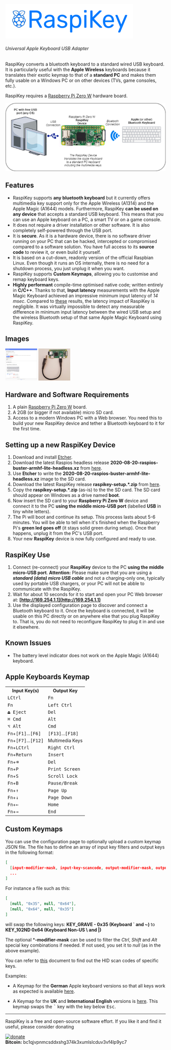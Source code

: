 ![raspikey-logo](images/raspikey-logo.png)
###### Universal Apple Keyboard USB Adapter

RaspiKey converts a bluetooth keyboard to a standard wired USB keyboard. It is particularly useful with the **Apple Wireless** keyboards because it translates their exotic keymap to that of a **standard PC** and makes them fully usable on a Windows PC or on other devices (TVs, game consoles, etc.).

RaspiKey requires a [Raspberry Pi Zero W](https://www.raspberrypi.org/products/raspberry-pi-zero-w/) hardware board.

![raspikey-diagram](images/raspikey-diagram.png)

Features
--------

* RaspiKey supports **any bluetooth keyboard** but it currently offers multimedia key support only for the Apple Wireless (A1314) and the Apple Magic (A1644) models. Furthermore, RaspiKey **can be used on any device** that accepts a standard USB keyboard. This means that you can use an Apple keyboard on a PC, a smart TV or on a game console.
* It does not require a driver installation or other software. It is also completely self-powered through the USB port.
* It is **secure**. As it is a hardware device, there is no software driver running on your PC that can be hacked, intercepted or compromised compared to a software solution. You have full access to its **source code** to review it, or even build it yourself.
* It is based on a cut-down, readonly version of the official Raspbian Linux. Even though it runs an OS internally, there is no need for a shutdown process, you just unplug it when you want.
* RaspiKey supports **Custom Keymaps**, allowing you to customise and remap keyboard keys.
* **Highly performant** compile-time optimised native code; written entirely in **C/C++**. Thanks to that, **Input latency** measurements with the Apple Magic Keyboard achieved an impressive minimum input latency of *14 msec*. Compared to [these](https://danluu.com/keyboard-latency/) results, the latency impact of RaspiKey is negligible. It was virtually impossible to detect any measurable difference in minimum input latency between the wired USB setup and the wireless Bluetooth setup of that same Apple Magic Keyboard using RaspiKey.

Images
------

<a href="images/shot1.png"><img width="100" height="100" src="images/shot1_tn.png" title="RaspiKey Dashboard"></a>
<a href="images/shot4.jpg"><img width="100" height="100" src="images/shot4_tn.jpg" title="RaspiKey Device with USB Attached"></a>


Hardware and Software Requirements
----------------------------------

1. A plain [Raspberry Pi Zero W](https://www.raspberrypi.org/products/raspberry-pi-zero-w/) board.
2. A 2GB (or bigger if not available) micro SD card.
3. Access to a modern Windows PC with a Web browser. You need this to build your new RaspiKey device and tether a Bluetooth keyboard to it for the first time.

Setting up a new RaspiKey Device
--------------------------------

1. Download and install [Etcher](https://etcher.io/).
2. Download the latest Raspios headless release **2020-08-20-raspios-buster-armhf-lite-headless.xz** from [here](https://github.com/samartzidis/RaspiKey/releases/tag/2020-08-20-raspios-buster-armhf-lite-headless).
3. Use **Etcher** to write the **2020-08-20-raspios-buster-armhf-lite-headless.xz** image to the SD card.
4. Download the latest RaspiKey release **raspikey-setup.*.zip** from [here](https://github.com/samartzidis/RaspiKey/releases).
5. Copy the **raspikey-setup.*.zip** (as-is) to the the SD card. The SD card should appear on Windows as a drive named **boot**.
6. Now insert the SD card to your **Raspberry Pi Zero W** device and connect it to the PC **using the middle micro-USB port** (labelled **USB** in tiny white letters).
7. The Pi will boot and continue its setup. This process lasts about 5-6 minutes. You will be able to tell when it's finished when the Raspberry Pi's **green led goes off** (it stays solid green during setup). Once that happens, unplug it from the PC's USB port.
8. Your new **RaspiKey** device is now fully configured and ready to use.

RaspiKey Use
------------

1. Connect (re-connect) your **RaspiKey** device to the PC **using the middle micro-USB port**. **Attention:** Please make sure that you are using a ***standard (data) micro USB cable*** and not a charging-only one, typically used by portable USB chargers, or your PC will not be abble to communicate with the RaspiKey.
2. Wait for about 10 seconds for it to start and open your PC Web browser at: **[http://169.254.1.1](http://169.254.1.1)**
3. Use the displayed configuration page to discover and connect a Bluetooth keyboard to it. Once the keyboard is connected, it will be usable on this PC directly or on anywhere else that you plug RaspiKey to. That is, you do not need to reconfigure RaspiKey to plug it in and use it elsewhere.


Known Issues
------------

*   The battery level indicator does not work on the Apple Magic (A1644) keyboard.

Apple Keyboards Keymap
----------------------

<table>
    <tr>
      <th>Input Key(s)</th>
      <th>Output Key</th>
    </tr>
    <tr>
      <td><kbd>LCtrl</kbd></td><td><kbd>Fn</kbd></td>
    </tr>
    <tr>
      <td><kbd>Fn</kbd></td><td><kbd>Left Ctrl</kbd></td>
    </tr>
    <tr>
      <td><kbd>⏏︎ Eject</kbd></td><td><kbd>Del</kbd></td>
    </tr>    
    <tr>
      <td><kbd>⌘ Cmd</kbd></td><td><kbd>Alt</kbd></td>
    </tr>    
    <tr>
      <td><kbd>⌥ Alt</kbd></td><td><kbd>Cmd</kbd></td>
    </tr>       
    <tr>
      <td><kbd>Fn</kbd>+<kbd>[F1]</kbd>...<kbd>[F6]</kbd></td><td><kbd>[F13]</kbd>...<kbd>[F18]</kbd></td>
    </tr>
    <tr>
      <td><kbd>Fn</kbd>+<kbd>[F7]</kbd>...<kbd>[F12]</kbd></td><td>Multimedia Keys</kbd></td>
    </tr>
    <tr>
      <td><kbd>Fn</kbd>+<kbd>LCtrl</kbd></td><td><kbd>Right Ctrl</kbd></td>
    </tr>
    <tr>
      <td><kbd>Fn</kbd>+<kbd>Return</kbd></td><td><kbd>Insert</kbd></td>
    </tr>
    <tr>
      <td><kbd>Fn</kbd>+<kbd>⌫</kbd></td><td><kbd>Del</kbd></td>
    </tr>
    <tr>
      <td><kbd>Fn</kbd>+<kbd>P</kbd></td><td><kbd>Print Screen</kbd></td>
    </tr>
    <tr>
      <td><kbd>Fn</kbd>+<kbd>S</kbd></td><td><kbd>Scroll Lock</kbd></td>
    </tr>
    <tr>
      <td><kbd>Fn</kbd>+<kbd>B</kbd></td><td><kbd>Pause/Break</kbd></td>
    </tr>
    <tr>
      <td><kbd>Fn</kbd>+<kbd>&uarr;</kbd></td><td><kbd>Page Up</kbd></td>
    </tr>
    <tr>
      <td><kbd>Fn</kbd>+<kbd>&darr;</kbd></td><td><kbd>Page Down</kbd></td>
    </tr>
    <tr>
      <td><kbd>Fn</kbd>+<kbd>&larr;</kbd></td><td><kbd>Home</kbd></td>
    </tr>
    <tr>
      <td><kbd>Fn</kbd>+<kbd>&rarr;</kbd></td><td><kbd>End</kbd></td>
    </tr>
  </table>

Custom Keymaps
--------------

You can use the configuration page to optionally upload a custom keymap JSON file. The file has to define an array of input key filters and output keys in the following format:

```json
[ 
  [input-modifier-mask, input-key-scancode, output-modifier-mask, output-key-scancode],
  ...
]
```

For instance a file such as this:

```json
[ 
  [null, "0x35", null, "0x64"],
  [null, "0x64", null, "0x35"]
]
```

will swap the following keys: **KEY_GRAVE - 0x35 (Keyboard ` and ~)** to **KEY_102ND 0x64 (Keyboard Non-US \ and |)**

The optional ***-modifier-mask** can be used to filter the *Ctrl*, *Shift* and *Alt* special key combinations if needed. If not used, you set it to *null* (as in the above example).

You can refer to [this](https://github.com/samartzidis/RaspiKey/blob/master/keymaps/usb_hid_keys.h) document to find out the HID scan codes of specific keys.

Examples:
- A Keymap for the **German** Apple keyboard versions so that all keys work as expected is available [here](https://raw.githubusercontent.com/samartzidis/RaspiKey/master/keymaps/de-keymap.json).

- A Keymap for the **UK** and **International English** versions is [here](https://raw.githubusercontent.com/samartzidis/RaspiKey/master/keymaps/en-uk-keymap.json). This keymap swaps the <kbd>`</kbd> key with the key below <kbd>Esc</kbd>.


---
RaspiKey is a free and open-source software effort. If you like it and find it useful, please consider donating

[![donate](https://img.shields.io/badge/Donate-PayPal-green.svg)](https://www.paypal.com/cgi-bin/webscr?cmd=_s-xclick&hosted_button_id=TBM5P9X6GZRCL)
<br/>
**Bitcoin:** bc1qjvpnmcsddxshg374k3xumlslcduv3vf4lp9yc7


